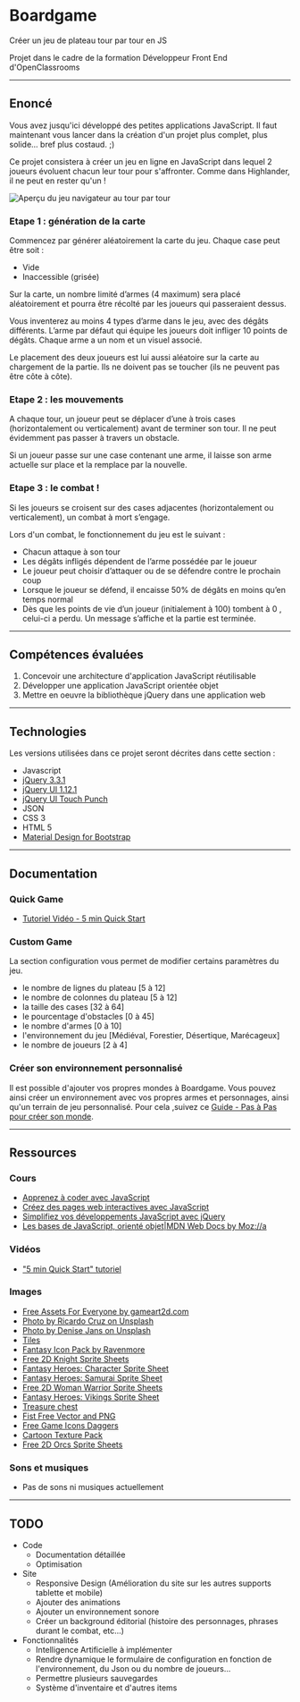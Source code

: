 # Boardgame
Créer un jeu de plateau tour par tour en JS

Projet dans le cadre de la formation Développeur Front End d'OpenClassrooms

----
## Enoncé
Vous avez jusqu'ici développé des petites applications JavaScript. Il faut maintenant vous lancer dans la création d'un projet plus complet, plus solide... bref plus costaud. ;)

Ce projet consistera à créer un jeu en ligne en JavaScript dans lequel 2 joueurs évoluent chacun leur tour pour s'affronter. Comme dans Highlander, il ne peut en rester qu'un !


![Aperçu du jeu navigateur au tour par tour](https://sdz-upload.s3.amazonaws.com/prod/upload/apercu15.png)

### Etape 1 : génération de la carte
Commencez par générer aléatoirement la carte du jeu. Chaque case peut être soit :

* Vide
* Inaccessible (grisée)

Sur la carte, un nombre limité d’armes (4 maximum) sera placé aléatoirement et pourra être récolté par les joueurs qui passeraient dessus.

Vous inventerez au moins 4 types d’arme dans le jeu, avec des dégâts différents. L’arme par défaut qui équipe les joueurs doit infliger 10 points de dégâts. Chaque arme a un nom et un visuel associé.

Le placement des deux joueurs est lui aussi aléatoire sur la carte au chargement de la partie. 
Ils ne doivent pas se toucher (ils ne peuvent pas être côte à côte).

### Etape 2 : les mouvements

A chaque tour, un joueur peut se déplacer d’une à trois cases (horizontalement ou verticalement) avant de terminer son tour. 
Il ne peut évidemment pas passer à travers un obstacle.

Si un joueur passe sur une case contenant une arme, il laisse son arme actuelle sur place et la remplace par la nouvelle.

### Etape 3 : le combat !

Si les joueurs se croisent sur des cases adjacentes (horizontalement ou verticalement), un combat à mort s’engage.

Lors d'un combat, le fonctionnement du jeu est le suivant :

* Chacun attaque à son tour
* Les dégâts infligés dépendent de l’arme possédée par le joueur
* Le joueur peut choisir d’attaquer ou de se défendre contre le prochain coup
* Lorsque le joueur se défend, il encaisse 50% de dégâts en moins qu’en temps normal
* Dès que les points de vie d’un joueur (initialement à 100) tombent à 0 , celui-ci a perdu. Un message s’affiche et la partie est terminée.

----
## Compétences évaluées

1. Concevoir une architecture d'application JavaScript réutilisable
2. Développer une application JavaScript orientée objet
3. Mettre en oeuvre la bibliothèque jQuery dans une application web

----
## Technologies

Les versions utilisées dans ce projet seront décrites dans cette section :

* Javascript
* [jQuery 3.3.1](https://jquery.com/)
* [jQuery UI 1.12.1](https://jqueryui.com/)
* [jQuery UI Touch Punch](http://touchpunch.furf.com/)
* JSON
* CSS 3
* HTML 5
* [Material Design for Bootstrap](https://mdbootstrap.com/)

----
## Documentation

### Quick Game 

* [Tutoriel Vidéo - 5 min Quick Start]()

### Custom Game

La section configuration vous permet de modifier certains paramètres du jeu.

* le nombre de lignes du plateau [5 à 12]
* le nombre de colonnes du plateau [5 à 12]
* la taille des cases [32 à 64]
* le pourcentage d'obstacles [0 à 45]
* le nombre d'armes [0 à 10]
* l'environnement du jeu [Médiéval, Forestier, Désertique, Marécageux]
* le nombre de joueurs [2 à 4]

### Créer son environnement personnalisé

Il est possible d'ajouter vos propres mondes à Boardgame.
Vous pouvez ainsi créer un environnement avec vos propres armes et personnages, ainsi qu'un terrain de jeu personnalisé.
Pour cela ,suivez ce [Guide - Pas à Pas pour créer son monde](https://emeric.hochart.info/boardgame/how_to_create_your_own_world.pdf). 

----
## Ressources

### Cours

* [Apprenez à coder avec JavaScript](https://openclassrooms.com/fr/courses/2984401-apprenez-a-coder-avec-javascript)
* [Créez des pages web interactives avec JavaScript](https://openclassrooms.com/fr/courses/3306901-creez-des-pages-web-interactives-avec-javascript)
* [Simplifiez vos développements JavaScript avec jQuery](https://openclassrooms.com/fr/courses/1631636-simplifiez-vos-developpements-javascript-avec-jquery)
* [Les bases de JavaScript, orienté objet|MDN Web Docs by Moz://a](https://developer.mozilla.org/fr/docs/Learn/JavaScript/Objects/Basics)

### Vidéos

* ["5 min Quick Start" tutoriel](https://www.youtube.com/watch?v=6I-il-HaSsY&feature=youtu.be)

### Images

* [Free Assets For Everyone by gameart2d.com](https://www.gameart2d.com/freebies.html)
* [Photo by Ricardo Cruz on Unsplash](https://unsplash.com/photos/DCqvWkXF74Q)
* [Photo by Denise Jans on Unsplash](https://unsplash.com/photos/4UZBd5Zw56U)
* [Tiles](https://inscope.itch.io/)
* [Fantasy Icon Pack by Ravenmore](https://ravenmore.itch.io/fantasy-icon-pack)
* [Free 2D Knight Sprite Sheets](https://free-game-assets.itch.io/free-2d-knight-sprite-sheets)
* [Fantasy Heroes: Character Sprite Sheet](https://ragewortt.itch.io/fantasy-heroes-character-sprites)
* [Fantasy Heroes: Samurai Sprite Sheet](https://ragewortt.itch.io/fantasy-heroes-samurai-sprite-sheet)
* [Free 2D Woman Warrior Sprite Sheets](https://free-game-assets.itch.io/free-2d-woman-warrior-sprite-sheets)
* [Fantasy Heroes: Vikings Sprite Sheet](https://ragewortt.itch.io/fantasy-heroes-vikings-sprite-sheet)
* [Treasure chest](https://pngtree.com/freepng/treasure-chest_3450007.html)
* [Fist Free Vector and PNG](https://pngtree.com/freepng/fist_669076.html)
* [Free Game Icons Daggers](https://free-game-assets.itch.io/free-game-icons-daggers)
* [Cartoon Texture Pack](https://slurpcanon.itch.io/cartoon-texture-pack)
* [Free 2D Orcs Sprite Sheets](https://free-game-assets.itch.io/free-2d-orcs-sprite-sheets)

### Sons et musiques

* Pas de sons ni musiques actuellement

----
## TODO

* Code
    * Documentation détaillée
    * Optimisation
* Site
    * Responsive Design (Amélioration du site sur les autres supports tablette et mobile)
    * Ajouter des animations
    * Ajouter un environnement sonore
    * Créer un background éditorial (histoire des personnages, phrases durant le combat, etc...)
* Fonctionnalités
    * Intelligence Artificielle à implémenter
    * Rendre dynamique le formulaire de configuration en fonction de l'environnement, du Json ou du nombre de joueurs...
    * Permettre plusieurs sauvegardes
    * Système d'inventaire et d'autres items